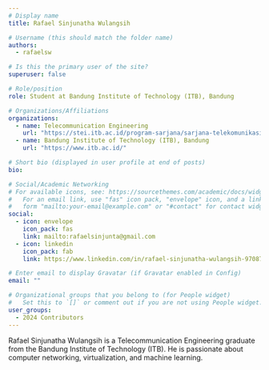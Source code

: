 ```yaml
---
# Display name
title: Rafael Sinjunatha Wulangsih

# Username (this should match the folder name)
authors:
  - rafaelsw

# Is this the primary user of the site?
superuser: false

# Role/position
role: Student at Bandung Institute of Technology (ITB), Bandung

# Organizations/Affiliations
organizations:
  - name: Telecommunication Engineering
    url: "https://stei.itb.ac.id/program-sarjana/sarjana-telekomunikasi/"
  - name: Bandung Institute of Technology (ITB), Bandung
    url: "https://www.itb.ac.id/"

# Short bio (displayed in user profile at end of posts)
bio:

# Social/Academic Networking
# For available icons, see: https://sourcethemes.com/academic/docs/widgets/#icons
#   For an email link, use "fas" icon pack, "envelope" icon, and a link in the
#   form "mailto:your-email@example.com" or "#contact" for contact widget.
social:
  - icon: envelope
    icon_pack: fas
    link: mailto:rafaelsinjunta@gmail.com
  - icon: linkedin
    icon_pack: fab
    link: https://www.linkedin.com/in/rafael-sinjunatha-wulangsih-970875219/

# Enter email to display Gravatar (if Gravatar enabled in Config)
email: ""

# Organizational groups that you belong to (for People widget)
#   Set this to `[]` or comment out if you are not using People widget.
user_groups:
  - 2024 Contributors
---
```


Rafael Sinjunatha Wulangsih is a Telecommunication Engineering graduate from the Bandung Institute of Technology (ITB). He is passionate about computer networking, virtualization, and machine learning.
